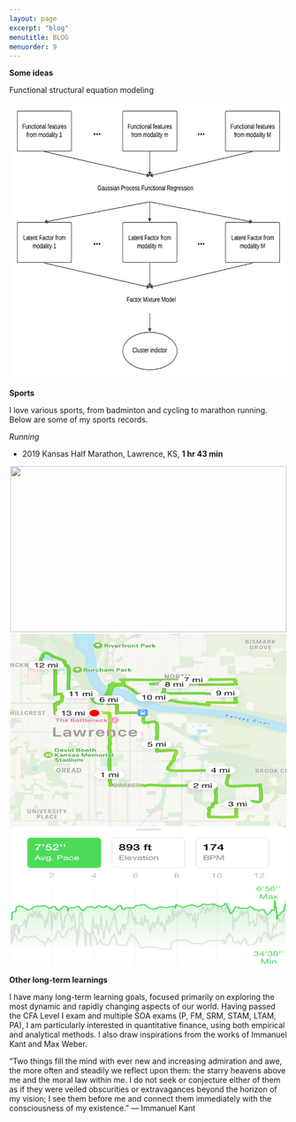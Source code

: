 ```yaml
---
layout: page
excerpt: "blog"
menutitle: BLOG
menuorder: 9
---
```

__Some ideas__

Functional structural equation modeling

<p align="center">
<img src="/images/functionalFMM.png" width="500" height="500">
</p>

__Sports__

I love various sports, from badminton and cycling to marathon running. Below are some of my sports records.

*Running*
* 2019 Kansas Half Marathon, Lawrence, KS, __1 hr 43 min__
<p align="center">
<img src="/images/kansasHalfMarathon.png" width="500" height="300">
<img src="/images/kansasHalfMarathon22.png" width="500" height="600">
</p>

__Other long-term learnings__

I have many long-term learning goals, focused primarily on exploring the most dynamic and rapidly changing aspects of our world. Having passed the CFA Level I exam and multiple SOA exams (P, FM, SRM, STAM, LTAM, PA), I am particularly interested in quantitative finance, using both empirical and analytical methods. I also draw inspirations from the works of Immanuel Kant and Max Weber.

“Two things fill the mind with ever new and increasing admiration and awe, the more often and steadily we reflect upon them: the starry heavens above me and the moral law within me. I do not seek or conjecture either of them as if they were veiled obscurities or extravagances beyond the horizon of my vision; I see them before me and connect them immediately with the consciousness of my existence.”
— Immanuel Kant
